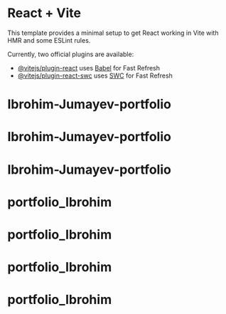 # React + Vite

This template provides a minimal setup to get React working in Vite with HMR and some ESLint rules.

Currently, two official plugins are available:

- [@vitejs/plugin-react](https://github.com/vitejs/vite-plugin-react/blob/main/packages/plugin-react/README.md) uses [Babel](https://babeljs.io/) for Fast Refresh
- [@vitejs/plugin-react-swc](https://github.com/vitejs/vite-plugin-react-swc) uses [SWC](https://swc.rs/) for Fast Refresh
# Ibrohim-Jumayev-portfolio
# Ibrohim-Jumayev-portfolio
# Ibrohim-Jumayev-portfolio
# portfolio_Ibrohim
# portfolio_Ibrohim
# portfolio_Ibrohim
# portfolio_Ibrohim
